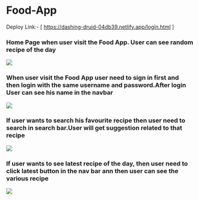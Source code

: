 # Food-App
Deploy Link:- [ https://dashing-druid-04db39.netlify.app/login.html ]

<h3>Home Page when user visit the Food App. User can see random recipe of the day</h3>
<img src="https://user-images.githubusercontent.com/97518972/165972823-703a0d95-4904-48d1-b604-0477726aa0e4.png"/>

<h3>When user visit the Food App user need to sign in first and then login with the same username and password.After login User can see his name in the navbar</h3>
<img src="https://user-images.githubusercontent.com/97518972/165972999-52e7fbd7-1676-4266-bc43-8f46f8d6684e.png"/>

<h3>If user wants to search his favourite recipe then user need to search in search bar.User will get suggestion related to that recipe</h3>
<img src="https://user-images.githubusercontent.com/97518972/165973188-91196289-d46f-4737-91a9-3c65425a57bf.png"/>

<h3>If user wants to see latest recipe of the day, then  user need to click latest button in the nav bar  ann then user can see the various recipe</h3>
<img src="https://user-images.githubusercontent.com/95076519/165965340-7bcea5ad-c4ad-4cc0-b922-acae5c3de137.png"/>
<!-- ![Screenshot (158)](https://user-images.githubusercontent.com/97518972/165972823-703a0d95-4904-48d1-b604-0477726aa0e4.png)
![Screenshot (160)](https://user-images.githubusercontent.com/97518972/165972999-52e7fbd7-1676-4266-bc43-8f46f8d6684e.png) -->
<!-- ![Screenshot (162)](https://user-images.githubusercontent.com/97518972/165973147-00049a0b-7fd8-476a-a6ed-7cf83d79bea3.png)
![Screenshot (159)](https://user-images.githubusercontent.com/97518972/165973188-91196289-d46f-4737-91a9-3c65425a57bf.png) -->

